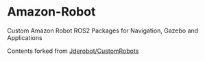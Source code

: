 # Amazon-Robot
Custom Amazon Robot ROS2 Packages for Navigation, Gazebo and Applications

Contents forked from [Jderobot/CustomRobots](https://github.com/shreyasgokhale/CustomRobots/commit/53fbeee5b3f84b1c55f8a9c77933e9a729137e71)
